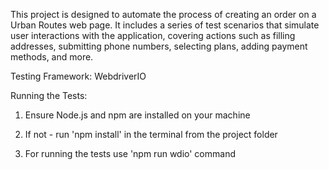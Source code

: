 This project is designed to automate the process of creating an order on a Urban Routes web page. It includes a series of test scenarios that simulate user interactions with the application, covering actions such as filling addresses, submitting phone numbers, selecting plans, adding payment methods, and more. 

 

Testing Framework:  WebdriverIO 

 

Running the Tests: 

1. Ensure Node.js and npm are installed on your machine 

2. If not - run 'npm install' in the terminal from the project folder  

3. For running the tests use 'npm run wdio' command 